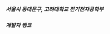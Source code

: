 

<H5> 서울시 동대문구, 고려대학교 전기전자공학부 
<H5> 계발자 뱅코
  
  
<!---
bankochoi/bankochoi is a ✨ special ✨ repository because its `README.md` (this file) appears on your GitHub profile.
You can click the Preview link to take a look at your changes.
--->

